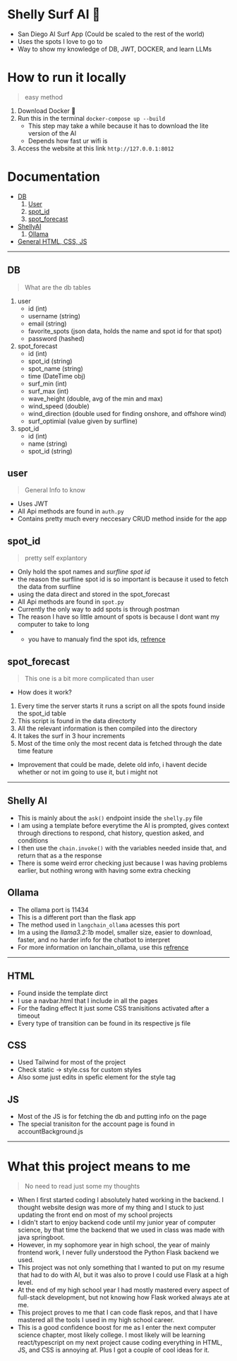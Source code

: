 # Shelly Surf AI 🐚
- San Diego AI Surf App (Could be scaled to the rest of the world)
- Uses the spots I love to go to
- Way to show my knowledge of DB, JWT, DOCKER, and learn LLMs

# How to run it locally
> easy method
1. Download Docker 🐋
2. Run this in the terminal `docker-compose up --build`
    - This step may take a while because it has to download the lite version of the AI
    - Depends how fast ur wifi is
3. Access the website at this link `http://127.0.0.1:8012`

# Documentation

- [DB](https://github.com/F1nnC/Shelly-AI/blob/main/README.md#db)
  1. [User](https://github.com/F1nnC/Shelly-AI/blob/main/README.md#user)
  2. [spot_id](https://github.com/F1nnC/Shelly-AI/blob/main/README.md#spot_id)
  3. [spot_forecast](https://github.com/F1nnC/Shelly-AI/blob/main/README.md#spot_forecast)
- [ShellyAI](https://github.com/F1nnC/Shelly-AI/blob/main/README.md#Shelly-AI)
  1. [Ollama](https://github.com/F1nnC/Shelly-AI/blob/main/README.md#Ollama)
- [General HTML, CSS, JS](https://github.com/F1nnC/Shelly-AI/blob/main/README.md#HTML)

---

## DB
> What are the db tables
1. user
   - id (int)
   - username (string)
   - email (string)
   - favorite_spots (json data, holds the name and spot id for that spot)
   - password (hashed)
2. spot_forecast
   - id (int)
   - spot_id (string)
   - spot_name (string)
   - time (DateTime obj)
   - surf_min (int)
   - surf_max (int)
   - wave_height (double, avg of the min and max)
   - wind_speed (double)
   - wind_direction (double used for finding onshore, and offshore wind)
   - surf_optimial (value given by surfline)
3. spot_id
   - id (int)
   - name (string)
   - spot_id (string)

## user
> General Info to know
- Uses JWT
- All Api methods are found in `auth.py`
- Contains pretty much every neccesary CRUD method inside for the app

## spot_id
> pretty self explantory
- Only hold the spot names and *surfline spot id*
- the reason the surfline spot id is so important is because it used to fetch the data from surfline
- using the data direct and stored in the spot_forecast
- All Api methods are found in `spot.py`
- Currently the only way to add spots is through postman
- The reason I have so little amount of spots is because I dont want my computer to take to long
- + you have to manualy find the spot ids, [refrence](https://giocaizzi.github.io/pysurfline/examples/SpotForecasts.html)

## spot_forecast
> This one is a bit more complicated than user
- How does it work?
1. Every time the server starts it runs a script on all the spots found inside the spot_id table
2. This script is found in the data directorty
3. All the relevant information is then compiled into the directory
4. It takes the surf in 3 hour increments
5. Most of the time only the most recent data is fetched through the date time feature
- Improvement that could be made, delete old info, i havent decide whether or not im going to use it, but i might not

---

## Shelly AI
- This is mainly about the `ask()` endpoint inside the `shelly.py` file
- I am using a template before everytime the AI is prompted, gives context through directions to respond, chat history, question asked, and conditions
- I then use the `chain.invoke()` with the variables needed inside that, and return that as a the response
- There is some weird error checking just because I was having problems earlier, but nothing wrong with having some extra checking

## Ollama
- The ollama port is 11434
- This is a different port than the flask app
- The method used in `langchain_ollama` acesses this port
- Im a using the *llama3.2:1b* model, smaller size, easier to download, faster, and no harder info for the chatbot to interpret
- For more information on lanchain_ollama, use this [refrence](https://python.langchain.com/docs/integrations/llms/ollama/)

---

## HTML
- Found inside the template dirct
- I use a navbar.html that I include in all the pages
- For the fading effect It just some CSS tranisitions activated after a timeout
- Every type of transition can be found in its respective js file

## CSS
- Used Tailwind for most of the project
- Check static -> style.css for custom styles
- Also some just edits in spefic element for the style tag

## JS
- Most of the JS is for fetching the db and putting info on the page
- The special tranisiton for the account page is found in accountBackground.js

---













# What this project means to me
> No need to read just some my thoughts

- When I first started coding I absolutely hated working in the backend. I thought website design was more of my thing and I stuck to just updating the front end on most of my school projects
- I didn't start to enjoy backend code until my junior year of computer science, by that time the backend that we used in class was made with java springboot.
- However, in my sophomore year in high school, the year of mainly frontend work, I never fully understood the Python Flask backend we used.
- This project was not only something that I wanted to put on my resume that had to do with AI, but it was also to prove I could use Flask at a high level.
- At the end of my high school year I had mostly mastered every aspect of full-stack development, but not knowing how Flask worked always ate at me.
- This project proves to me that I can code flask repos, and that I have mastered all the tools I used in my high school career.
- This is a good confidence boost for me as I enter the next computer science chapter, most likely college. I most likely will be learning react/typescript on my next project cause coding everything in HTML, JS, and CSS is annoying af. Plus I got a couple of cool ideas for it.
